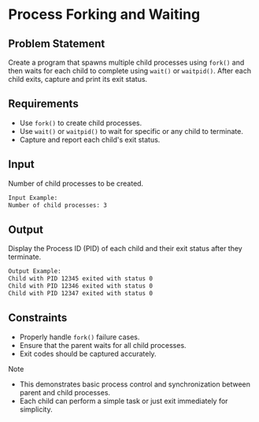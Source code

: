 # Process Forking and Waiting

## Problem Statement

Create a program that spawns multiple child processes using `fork()` and then waits for each child to complete using `wait()` or `waitpid()`. After each child exits, capture and print its exit status.

## Requirements

- Use `fork()` to create child processes.
- Use `wait()` or `waitpid()` to wait for specific or any child to terminate.
- Capture and report each child's exit status.

## Input

Number of child processes to be created.

```bash
Input Example:
Number of child processes: 3
```

## Output

Display the Process ID (PID) of each child and their exit status after they terminate.

```bash
Output Example:
Child with PID 12345 exited with status 0
Child with PID 12346 exited with status 0
Child with PID 12347 exited with status 0
```

## Constraints

- Properly handle `fork()` failure cases.
- Ensure that the parent waits for all child processes.
- Exit codes should be captured accurately.

> [!NOTE]
>
> - This demonstrates basic process control and synchronization between parent and child processes.
> - Each child can perform a simple task or just exit immediately for simplicity.
